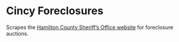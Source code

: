 # Cincy Foreclosures

Scrapes the [Hamilton County Sheriff’s Office website](hcso.org/PublicServices/ExecutionSales/ExecPropertySales.aspx) for foreclosure auctions.